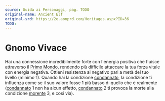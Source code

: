 ```yaml
---
source: Guida ai Personaggi, pag. TODO
original-name: Ancient Elf
original-srd: https://2e.aonprd.com/Heritages.aspx?ID=36
TODO:
---
```


# Gnomo Vivace

Hai una connessione incredibilmente forte con l'energia positiva che fluisce
attraverso il [Primo Mondo](/piani/primo-mondo), rendendo più difficile
attaccare la tua forza vitale con energia negativa. Ottieni resistenza al
negativo pari a metà del tuo livello (minimo 1). Quando hai la condizione
[condannato](/condizioni/condannato), la condizione ti influenza come se il suo
valore fosse 1 più basso di quello che è realmente
([condannato](/condizioni/condannato) 1 non ha alcun effetto,
[condannato](/condizioni/condannato) 2 ti provoca la morte alla condizione
[morente](/condizioni/morente) 3, e così via).
